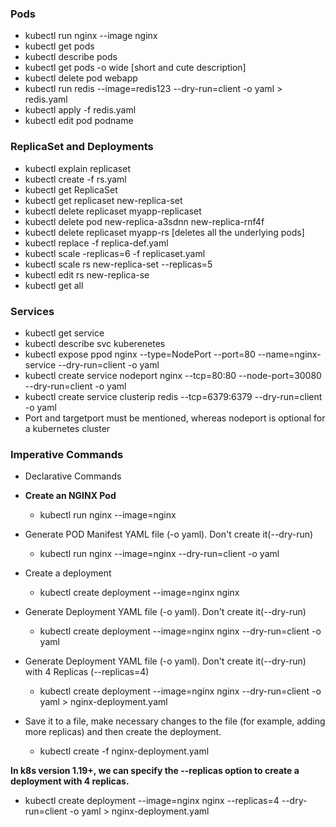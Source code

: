 ### Pods
  - kubectl run nginx --image nginx
  - kubectl get pods
  - kubectl describe pods
  - kubectl get pods -o wide [short and cute description]
  - kubectl delete pod webapp
  - kubectl run redis --image=redis123 --dry-run=client -o yaml > redis.yaml
  - kubectl apply -f redis.yaml
  - kubectl edit pod podname
### ReplicaSet and Deployments
  - kubectl explain replicaset
  - kubectl create -f rs.yaml
  - kubectl get ReplicaSet
  - kubectl get replicaset new-replica-set
  - kubectl delete replicaset myapp-replicaset
  - kubectl delete pod new-replica-a3sdnn new-replica-rnf4f 
  - kubectl delete replicaset myapp-rs  [deletes all the underlying pods] 
  - kubectl replace -f replica-def.yaml
  - kubectl scale -replicas=6 -f replicaset.yaml
  - kubectl scale rs new-replica-set --replicas=5
  - kubectl edit rs new-replica-se
  - kubectl get all
### Services
  - kubectl get service
  - kubectl describe svc kuberenetes
  - kubectl expose ppod nginx --type=NodePort --port=80 --name=nginx-service --dry-run=client -o yaml
  - kubectl create service nodeport nginx --tcp=80:80 --node-port=30080 --dry-run=client -o yaml
  - kubectl create service clusterip redis --tcp=6379:6379 --dry-run=client -o yaml
  - Port and targetport must be mentioned, whereas nodeport is optional for a kubernetes cluster
### Imperative Commands

- Declarative Commands

- **Create an NGINX Pod**
  - kubectl run nginx --image=nginx

- Generate POD Manifest YAML file (-o yaml). Don't create it(--dry-run)
  - kubectl run nginx --image=nginx --dry-run=client -o yaml

- Create a deployment
  - kubectl create deployment --image=nginx nginx
- Generate Deployment YAML file (-o yaml). Don't create it(--dry-run)
  - kubectl create deployment --image=nginx nginx --dry-run=client -o yaml
- Generate Deployment YAML file (-o yaml). Don't create it(--dry-run) with 4 Replicas (--replicas=4)
  - kubectl create deployment --image=nginx nginx --dry-run=client -o yaml > nginx-deployment.yaml
- Save it to a file, make necessary changes to the file (for example, adding more replicas) and then create the deployment.
  - kubectl create -f nginx-deployment.yaml

**In k8s version 1.19+, we can specify the --replicas option to create a deployment with 4 replicas.** 
- kubectl create deployment --image=nginx nginx --replicas=4 --dry-run=client -o yaml > nginx-deployment.yaml
